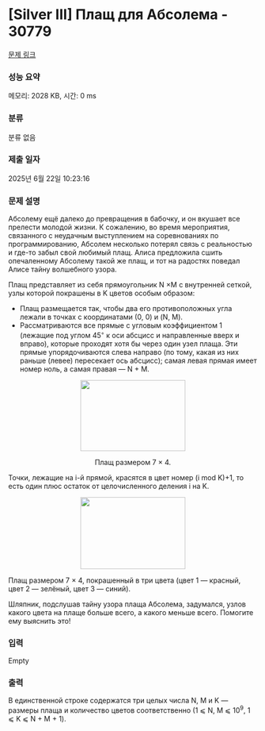 # [Silver III] Плащ для Абсолема - 30779 

[문제 링크](https://www.acmicpc.net/problem/30779) 

### 성능 요약

메모리: 2028 KB, 시간: 0 ms

### 분류

분류 없음

### 제출 일자

2025년 6월 22일 10:23:16

### 문제 설명

<p>Абсолему ещё далеко до превращения в бабочку, и он вкушает все прелести молодой жизни. К сожалению, во время мероприятия, связанного с неудачным выступлением на соревнованиях по программированию, Абсолем несколько потерял связь с реальностью и где-то забыл свой любимый плащ. Алиса предложила сшить опечаленному Абсолему такой же плащ, и тот на радостях поведал Алисе тайну волшебного узора.</p>

<p>Плащ представляет из себя прямоугольник N ×M с внутренней сеткой, узлы которой покрашены в K цветов особым образом:</p>

<ul>
	<li>Плащ размещается так, чтобы два его противоположных угла лежали в точках с координатами (0, 0) и (N, M).</li>
	<li>Рассматриваются все прямые с угловым коэффициентом 1 (лежащие под углом 45<sup>◦</sup> к оси абсцисс и направленные вверх и вправо), которые проходят хотя бы через один узел плаща. Эти прямые упорядочиваются слева направо (по тому, какая из них раньше (левее) пересекает ось абсцисс); самая левая прямая имеет номер ноль, а самая правая — N + M.</li>
</ul>

<p style="text-align: center;"><img alt="" src="https://upload.acmicpc.net/3b82041d-7835-424c-b2ed-5d021a6e593b/-/preview/" style="width: 212px; height: 143px;"></p>

<p style="text-align: center;">Плащ размером 7 × 4.</p>

<p>Точки, лежащие на i-й прямой, красятся в цвет номер (i mod K)+1, то есть один плюс остаток от целочисленного деления i на K.</p>

<p style="text-align: center;"><img alt="" src="https://upload.acmicpc.net/f0e5af3c-212a-4fdf-8960-a948e2b48a6f/-/preview/" style="width: 212px; height: 145px;"></p>

<p>Плащ размером 7 × 4, покрашенный в три цвета (цвет 1 — красный, цвет 2 — зелёный, цвет 3 — синий).</p>

<p>Шляпник, подслушав тайну узора плаща Абсолема, задумался, узлов какого цвета на плаще больше всего, а какого меньше всего. Помогите ему выяснить это!</p>

### 입력 

 Empty

### 출력 

 <p>В единственной строке содержатся три целых числа N, M и K — размеры плаща и количество цветов соответственно (1 ⩽ N, M ⩽ 10<sup>9</sup>, 1 ⩽ K ⩽ N + M + 1).</p>

